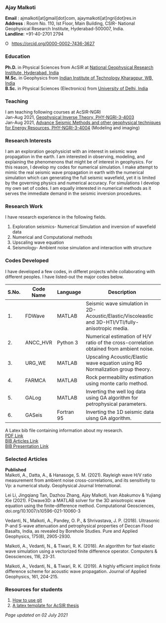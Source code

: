 ### Ajay Malkoti 

**Email**   :   ajmalkoti[at]gmail[dot]com,    ajaymalkoti[at]ngri[dot]res.in  
**Address** :   Room No. 110, Ist Floor, Main Building, CSIR- National Geophysical Research Institute, Hyderabad-500007, India.  
**Landline**:   +91-40-2701 2794

<div itemscope itemtype="https://schema.org/Person"><a itemprop="sameAs" content="https://orcid.org/0000-0002-7436-3627" href="https://orcid.org/0000-0002-7436-3627" target="orcid.widget" rel="me noopener noreferrer" style="vertical-align:top;"><img src="https://orcid.org/sites/default/files/images/orcid_16x16.png" style="width:1em;margin-right:.5em;" alt="ORCID iD icon">https://orcid.org/0000-0002-7436-3627</a></div>

### Education
**Ph.D.** in Physical Sciences from AcSIR at [National Geophysical Research Institute, Hyderabad, India](https://www.ngri.org.in/)       
**M.Sc.** in Geophysics from [Indian Institute of Technology Kharagpur, WB, India](http://www.iitkgp.ac.in/department/GG)      
**B.Sc.** in Physical Sciences (Electronics) from [University of Delhi, India](http://www.du.ac.in/du/)  

### Teaching 
I am teaching following courses at AcSIR-NGRI  
Jan-Aug 2021, [Geophysical Inverse Theory, PHY-NGRI-3-4003 ](https://github.com/ajmalkoti/ajmalkoti.github.io/blob/main/AcSIR_courses_inv_theory.md)    
Jan-Aug 2021, [Advance Seismic Methods and other geophysical techniques 
for Energy Resources, PHY-NGRI-3-4004](https://github.com/ajmalkoti/ajmalkoti.github.io/blob/main/AcSIR_courses_adv_seismic.md) (Modeling and imaging)

### Research Interests
I am an exploration geophysicist with an interest in seismic wave propagation in the earth. I am interested in observing, modeling, and explaining the phenomenons that might be of interest in geophysics. For this reason, I develop my codes for numerical simulation. 
I make attempt to mimic the real seismic wave propagation in earth with the numerical simulation which can generating the full seismic wavefield, yet it is limited by the governing physics and numerical accuracy. 
For simulations I develop my own set of codes. I am equally interested in numerical methods as it serves the immediate demand in the seismic inversion procedures.


### Research Work
I have research experience in the following fields.     
1. Exploration seismics- Numerical Simulation and inversion of wavefield data       
2. Numerical and Computational methods
3. Upscaling wave equation
4. Seismology- Ambient noise simulation and interaction with structure

### Codes Developed 
I have developed a few codes, in differet projects while collaborating with different peoples. 
I have listed-out the major codes below.


|S.No.| Code Name  | Language| Description |
|-----|------------|---------|--------------|
|1.| FDWave        |MATLAB   |  Seismic wave simulation in 2D-Acoustic/Elastic/Viscoleastic and 3D-HTI/VTI/fully-anisotropic media.|
|2.| ANCC_HVR      |Python 3 | Numerical estimation of H/V ratio of the cross-correlation obtained from ambient noise. |
|3.| URG_WE        |MATLAB   | Upscaling Acoustic/Elastic wave equation using RG Normalization group theory. |
|4.| FARMCA        |MATLAB   | Rock permeability estimation using monte carlo method. |
|5.| GALog         |MATLAB   |  Inverting the well log data using GA algorithm for petrophysical parameters.|
|6.| GASeis        |Fortran 95 | Inverting the 1D seismic data uisng GA algorithm.|


A Latex bib file containing information about my research.    
[PDF Link](https://github.com/ajmalkoti/ajmalkoti.github.io/blob/main/mybib/main.pdf)   
[BIB Articles Link](https://github.com/ajmalkoti/ajmalkoti.github.io/blob/main/mybib/zotero_articles.bib)    
[BIB Presentation Link](https://github.com/ajmalkoti/ajmalkoti.github.io/blob/main/mybib/zotero_presentations.bib)



### Selected Articles 

**Published**   
Malkoti, A., Datta, A., & Hanasoge, S. M. (2021). Rayleigh wave H/V ratio measurement from ambient noise cross-correlations, and its sensitivity to Vp: a numerical study. Geophysical Journal International.

Lei Li, Jingqiang Tan, Dazhou Zhang, Ajay Malkoti, Ivan Abakumov & Yujiang Xie (2021). FDwave3D: a MATLAB solver for the 3D anisotropic wave equation using the finite-difference method. Computational Geosciences, doi.org/10.1007/s10596-021-10060-3 
    
Vedanti, N., Malkoti, A., Pandey, O. P., & Shrivastava, J. P. (2018). Ultrasonic P-and S-wave attenuation and petrophysical properties of Deccan Flood Basalts, India, as revealed by Borehole Studies. Pure and Applied Geophysics, 175(8), 2905-2930.

Malkoti, A., Vedanti, N., & Tiwari, R. K. (2018). An algorithm for fast elastic wave simulation using a vectorized finite difference operator. Computers & Geosciences, 116, 23-31.

Malkoti, A., Vedanti, N., & Tiwari, R. K. (2019). A highly efficient implicit finite difference scheme for acoustic wave propagation. Journal of Applied Geophysics, 161, 204-215.



### Resources for students
1. [How to use git](https://github.com/ajmalkoti/ajmalkoti.github.io/blob/main/tutorials/git_setup_and_use.md)
2. [A latex template for AcSIR thesis](https://github.com/ajmalkoti/ajmalkoti.github.io/blob/main/resources/template_AcSIR_thesis.zip)   




*Page updated on 02 July 2021*
